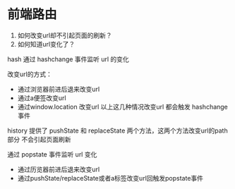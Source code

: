 # 前端路由

1. 如何改变url却不引起页面的刷新？
2. 如何知道url变化了？


hash
通过 hashchange 事件监听 url 的变化


改变url的方式：
- 通过浏览器前进后退来改变url
- 通过a便签改变url
- 通过window.location 改变url
以上这几种情况改变url 都会触发 hashchange 事件



history
提供了 pushState 和 replaceState 两个方法，这两个方法改变url的path部分
不会引起页面刷新

通过 popstate 事件监听 url 变化

- 通过历览器前进后退来改变url
- 通过pushState/replaceState或者a标签改变url回触发popstate事件